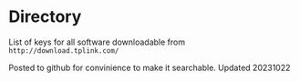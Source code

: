 # Directory
List of keys for all software downloadable from `http://download.tplink.com/`

Posted to github for convinience to make it searchable.
Updated 20231022
